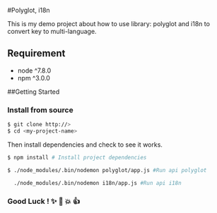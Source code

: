 #Polyglot, i18n

This is my demo project about how to use library: polyglot and i18n to convert key
to multi-language.

## Requirement

* node ^7.8.0
* npm  ^3.0.0

##Getting Started
 
### Install from source 
 
```bash
$ git clone http://>
$ cd <my-project-name>
```
Then install dependencies and check to see it works.

```bash
$ npm install # Install project dependencies
```

```bash
$ ./node_modules/.bin/nodemon polyglot/app.js #Run api polyglot 

  ./node_modules/.bin/nodemon i18n/app.js #Run api i18n
```
### Good Luck ! :sparkles: :camel: :boom: :+1:

 
 
